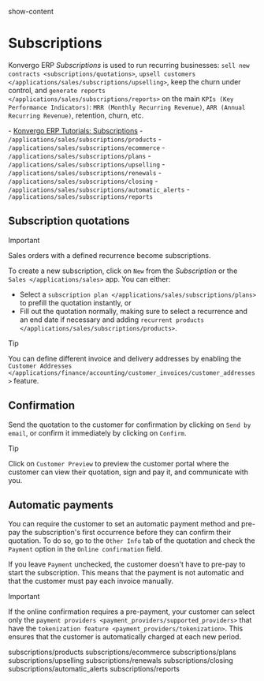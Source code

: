 show-content  

# Subscriptions

Konvergo ERP *Subscriptions* is used to run recurring businesses:
`sell new contracts
<subscriptions/quotations>`,
`upsell customers </applications/sales/subscriptions/upselling>`, keep
the churn under control, and `generate reports
</applications/sales/subscriptions/reports>` on the main
`KPIs (Key Performance Indicators)`: `MRR (Monthly Recurring Revenue)`,
`ARR (Annual Recurring Revenue)`, retention, churn, etc.

<div class="seealso">

\- [Konvergo ERP Tutorials:
Subscriptions](https://www.odoo.com/slides/subscription-20) -
`/applications/sales/subscriptions/products` -
`/applications/sales/subscriptions/ecommerce` -
`/applications/sales/subscriptions/plans` -
`/applications/sales/subscriptions/upselling` -
`/applications/sales/subscriptions/renewals` -
`/applications/sales/subscriptions/closing` -
`/applications/sales/subscriptions/automatic_alerts` -
`/applications/sales/subscriptions/reports`

</div>

## Subscription quotations

> [!IMPORTANT]
> Sales orders with a defined recurrence become subscriptions.

To create a new subscription, click on `New` from the *Subscription* or
the `Sales
</applications/sales>` app. You can either:

- Select a `subscription plan </applications/sales/subscriptions/plans>`
  to prefill the quotation instantly, or
- Fill out the quotation normally, making sure to select a recurrence
  and an end date if necessary and adding
  `recurrent products </applications/sales/subscriptions/products>`.

> [!TIP]
> You can define different invoice and delivery addresses by enabling
> the `Customer Addresses
> </applications/finance/accounting/customer_invoices/customer_addresses>`
> feature.

## Confirmation

Send the quotation to the customer for confirmation by clicking on
`Send by email`, or confirm it immediately by clicking on `Confirm`.

> [!TIP]
> Click on `Customer Preview` to preview the customer portal where the
> customer can view their quotation, sign and pay it, and communicate
> with you.

## Automatic payments

You can require the customer to set an automatic payment method and
pre-pay the subscription's first occurrence before they can confirm
their quotation. To do so, go to the `Other Info` tab of the quotation
and check the `Payment` option in the `Online confirmation` field.

If you leave `Payment` unchecked, the customer doesn't have to pre-pay
to start the subscription. This means that the payment is not automatic
and that the customer must pay each invoice manually.

> [!IMPORTANT]
> If the online confirmation requires a pre-payment, your customer can
> select only the
> `payment providers <payment_providers/supported_providers>` that have
> the `tokenization
> feature <payment_providers/tokenization>`. This ensures that the
> customer is automatically charged at each new period.

<div class="toctree" titlesonly="">

subscriptions/products subscriptions/ecommerce subscriptions/plans
subscriptions/upselling subscriptions/renewals subscriptions/closing
subscriptions/automatic_alerts subscriptions/reports

</div>
